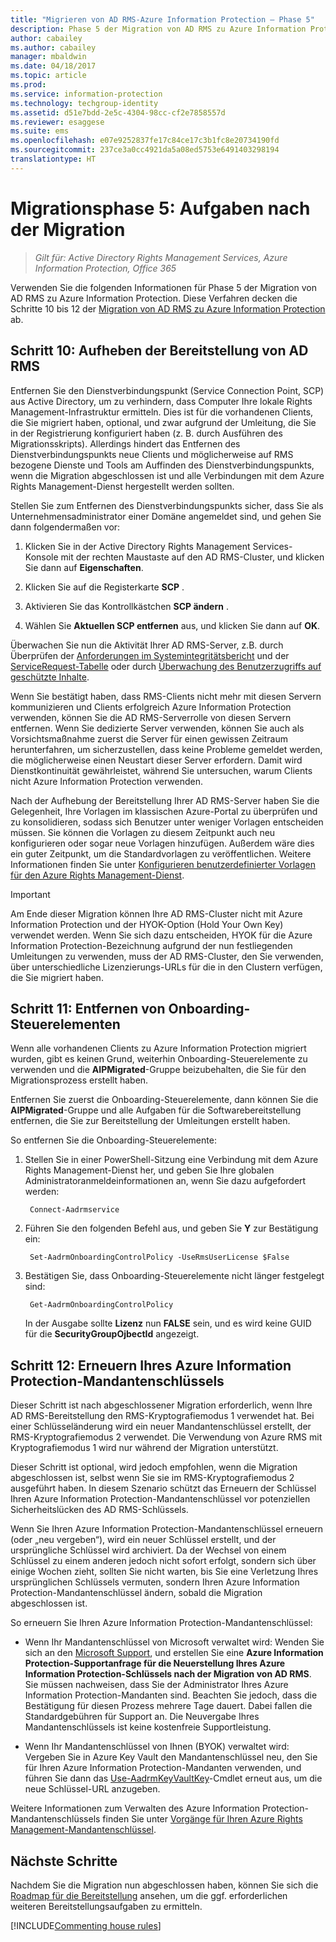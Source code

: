 ```yaml
---
title: "Migrieren von AD RMS-Azure Information Protection – Phase 5"
description: Phase 5 der Migration von AD RMS zu Azure Information Protection deckt die Schritte 10 bis 12 der Migration von AD RMS zu Azure Information Protection ab.
author: cabailey
ms.author: cabailey
manager: mbaldwin
ms.date: 04/18/2017
ms.topic: article
ms.prod: 
ms.service: information-protection
ms.technology: techgroup-identity
ms.assetid: d51e7bdd-2e5c-4304-98cc-cf2e7858557d
ms.reviewer: esaggese
ms.suite: ems
ms.openlocfilehash: e07e9252837fe17c84ce17c3b1fc8e20734190fd
ms.sourcegitcommit: 237ce3a0cc4921da5a08ed5753e6491403298194
translationtype: HT
---
```

# <a name="migration-phase-5---post-migration-tasks"></a>Migrationsphase 5: Aufgaben nach der Migration

>*Gilt für: Active Directory Rights Management Services, Azure Information Protection, Office 365*


Verwenden Sie die folgenden Informationen für Phase 5 der Migration von AD RMS zu Azure Information Protection. Diese Verfahren decken die Schritte 10 bis 12 der [Migration von AD RMS zu Azure Information Protection](migrate-from-ad-rms-to-azure-rms.md) ab.

## <a name="step-10-deprovison-ad-rms"></a>Schritt 10: Aufheben der Bereitstellung von AD RMS

Entfernen Sie den Dienstverbindungspunkt (Service Connection Point, SCP) aus Active Directory, um zu verhindern, dass Computer Ihre lokale Rights Management-Infrastruktur ermitteln. Dies ist für die vorhandenen Clients, die Sie migriert haben, optional, und zwar aufgrund der Umleitung, die Sie in der Registrierung konfiguriert haben (z. B. durch Ausführen des Migrationsskripts). Allerdings hindert das Entfernen des Dienstverbindungspunkts neue Clients und möglicherweise auf RMS bezogene Dienste und Tools am Auffinden des Dienstverbindungspunkts, wenn die Migration abgeschlossen ist und alle Verbindungen mit dem Azure Rights Management-Dienst hergestellt werden sollten. 

Stellen Sie zum Entfernen des Dienstverbindungspunkts sicher, dass Sie als Unternehmensadministrator einer Domäne angemeldet sind, und gehen Sie dann folgendermaßen vor:

1. Klicken Sie in der Active Directory Rights Management Services-Konsole mit der rechten Maustaste auf den AD RMS-Cluster, und klicken Sie dann auf **Eigenschaften**.

2. Klicken Sie auf die Registerkarte **SCP** .

3. Aktivieren Sie das Kontrollkästchen **SCP ändern** .

4. Wählen Sie **Aktuellen SCP entfernen** aus, und klicken Sie dann auf **OK**.

Überwachen Sie nun die Aktivität Ihrer AD RMS-Server, z.B. durch Überprüfen der [Anforderungen im Systemintegritätsbericht](https://technet.microsoft.com/library/ee221012%28v=ws.10%29.aspx) und der [ServiceRequest-Tabelle](http://technet.microsoft.com/library/dd772686%28v=ws.10%29.aspx) oder durch [Überwachung des Benutzerzugriffs auf geschützte Inhalte](http://social.technet.microsoft.com/wiki/contents/articles/3440.ad-rms-frequently-asked-questions-faq.aspx). 

Wenn Sie bestätigt haben, dass RMS-Clients nicht mehr mit diesen Servern kommunizieren und Clients erfolgreich Azure Information Protection verwenden, können Sie die AD RMS-Serverrolle von diesen Servern entfernen. Wenn Sie dedizierte Server verwenden, können Sie auch als Vorsichtsmaßnahme zuerst die Server für einen gewissen Zeitraum herunterfahren, um sicherzustellen, dass keine Probleme gemeldet werden, die möglicherweise einen Neustart dieser Server erfordern. Damit wird Dienstkontinuität gewährleistet, während Sie untersuchen, warum Clients nicht Azure Information Protection verwenden.

Nach der Aufhebung der Bereitstellung Ihrer AD RMS-Server haben Sie die Gelegenheit, Ihre Vorlagen im klassischen Azure-Portal zu überprüfen und zu konsolidieren, sodass sich Benutzer unter weniger Vorlagen entscheiden müssen. Sie können die Vorlagen zu diesem Zeitpunkt auch neu konfigurieren oder sogar neue Vorlagen hinzufügen. Außerdem wäre dies ein guter Zeitpunkt, um die Standardvorlagen zu veröffentlichen. Weitere Informationen finden Sie unter [Konfigurieren benutzerdefinierter Vorlagen für den Azure Rights Management-Dienst](../deploy-use/configure-custom-templates.md).

>[!IMPORTANT]
> Am Ende dieser Migration können Ihre AD RMS-Cluster nicht mit Azure Information Protection und der HYOK-Option (Hold Your Own Key) verwendet werden. Wenn Sie sich dazu entscheiden, HYOK für die Azure Information Protection-Bezeichnung aufgrund der nun festliegenden Umleitungen zu verwenden, muss der AD RMS-Cluster, den Sie verwenden, über unterschiedliche Lizenzierungs-URLs für die in den Clustern verfügen, die Sie migriert haben.

## <a name="step-11-remove-onboarding-controls"></a>Schritt 11: Entfernen von Onboarding-Steuerelementen

Wenn alle vorhandenen Clients zu Azure Information Protection migriert wurden, gibt es keinen Grund, weiterhin Onboarding-Steuerelemente zu verwenden und die **AIPMigrated**-Gruppe beizubehalten, die Sie für den Migrationsprozess erstellt haben. 

Entfernen Sie zuerst die Onboarding-Steuerelemente, dann können Sie die **AIPMigrated**-Gruppe und alle Aufgaben für die Softwarebereitstellung entfernen, die Sie zur Bereitstellung der Umleitungen erstellt haben.

So entfernen Sie die Onboarding-Steuerelemente:

1. Stellen Sie in einer PowerShell-Sitzung eine Verbindung mit dem Azure Rights Management-Dienst her, und geben Sie Ihre globalen Administratoranmeldeinformationen an, wenn Sie dazu aufgefordert werden:

        Connect-Aadrmservice

2. Führen Sie den folgenden Befehl aus, und geben Sie **Y** zur Bestätigung ein:

        Set-AadrmOnboardingControlPolicy -UseRmsUserLicense $False

3. Bestätigen Sie, dass Onboarding-Steuerelemente nicht länger festgelegt sind:

        Get-AadrmOnboardingControlPolicy

    In der Ausgabe sollte **Lizenz** nun **FALSE** sein, und es wird keine GUID für die **SecurityGroupOjbectId** angezeigt.

## <a name="step-12-re-key-your-azure-information-protection-tenant-key"></a>Schritt 12: Erneuern Ihres Azure Information Protection-Mandantenschlüssels
Dieser Schritt ist nach abgeschlossener Migration erforderlich, wenn Ihre AD RMS-Bereitstellung den RMS-Kryptografiemodus 1 verwendet hat. Bei einer Schlüsseländerung wird ein neuer Mandantenschlüssel erstellt, der RMS-Kryptografiemodus 2 verwendet. Die Verwendung von Azure RMS mit Kryptografiemodus 1 wird nur während der Migration unterstützt.

Dieser Schritt ist optional, wird jedoch empfohlen, wenn die Migration abgeschlossen ist, selbst wenn Sie sie im RMS-Kryptografiemodus 2 ausgeführt haben. In diesem Szenario schützt das Erneuern der Schlüssel Ihren Azure Information Protection-Mandantenschlüssel vor potenziellen Sicherheitslücken des AD RMS-Schlüssels.

Wenn Sie Ihren Azure Information Protection-Mandantenschlüssel erneuern (oder „neu vergeben“), wird ein neuer Schlüssel erstellt, und der ursprüngliche Schlüssel wird archiviert. Da der Wechsel von einem Schlüssel zu einem anderen jedoch nicht sofort erfolgt, sondern sich über einige Wochen zieht, sollten Sie nicht warten, bis Sie eine Verletzung Ihres ursprünglichen Schlüssels vermuten, sondern Ihren Azure Information Protection-Mandantenschlüssel ändern, sobald die Migration abgeschlossen ist.

So erneuern Sie Ihren Azure Information Protection-Mandantenschlüssel:

- Wenn Ihr Mandantenschlüssel von Microsoft verwaltet wird: Wenden Sie sich an den [Microsoft Support](../get-started/information-support.md#to-contact-microsoft-support), und erstellen Sie eine **Azure Information Protection-Supportanfrage für die Neuerstellung Ihres Azure Information Protection-Schlüssels nach der Migration von AD RMS**. Sie müssen nachweisen, dass Sie der Administrator Ihres Azure Information Protection-Mandanten sind. Beachten Sie jedoch, dass die Bestätigung für diesen Prozess mehrere Tage dauert. Dabei fallen die Standardgebühren für Support an. Die Neuvergabe Ihres Mandantenschlüssels ist keine kostenfreie Supportleistung.

- Wenn Ihr Mandantenschlüssel von Ihnen (BYOK) verwaltet wird: Vergeben Sie in Azure Key Vault den Mandantenschlüssel neu, den Sie für Ihren Azure Information Protection-Mandanten verwenden, und führen Sie dann das [Use-AadrmKeyVaultKey](/powershell/aadrm/vlatest/use-aadrmkeyvaultkey)-Cmdlet erneut aus, um die neue Schlüssel-URL anzugeben. 

Weitere Informationen zum Verwalten des Azure Information Protection-Mandantenschlüssels finden Sie unter [Vorgänge für Ihren Azure Rights Management-Mandantenschlüssel](../deploy-use/operations-tenant-key.md).

## <a name="next-steps"></a>Nächste Schritte

Nachdem Sie die Migration nun abgeschlossen haben, können Sie sich die [Roadmap für die Bereitstellung](deployment-roadmap.md) ansehen, um die ggf. erforderlichen weiteren Bereitstellungsaufgaben zu ermitteln.

[!INCLUDE[Commenting house rules](../includes/houserules.md)]

